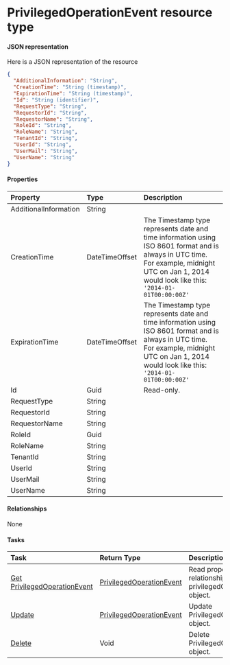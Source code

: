 # PrivilegedOperationEvent resource type



#### JSON representation

Here is a JSON representation of the resource

<!-- {
  "blockType": "resource",
  "optionalProperties": [

  ],
  "@odata.type": "microsoft.graph.PrivilegedOperationEvent"
}-->

```json
{
  "AdditionalInformation": "String",
  "CreationTime": "String (timestamp)",
  "ExpirationTime": "String (timestamp)",
  "Id": "String (identifier)",
  "RequestType": "String",
  "RequestorId": "String",
  "RequestorName": "String",
  "RoleId": "String",
  "RoleName": "String",
  "TenantId": "String",
  "UserId": "String",
  "UserMail": "String",
  "UserName": "String"
}

```
#### Properties
| Property	   | Type	|Description|
|:---------------|:--------|:----------|
|AdditionalInformation|String||
|CreationTime|DateTimeOffset|The Timestamp type represents date and time information using ISO 8601 format and is always in UTC time. For example, midnight UTC on Jan 1, 2014 would look like this: `'2014-01-01T00:00:00Z'`|
|ExpirationTime|DateTimeOffset|The Timestamp type represents date and time information using ISO 8601 format and is always in UTC time. For example, midnight UTC on Jan 1, 2014 would look like this: `'2014-01-01T00:00:00Z'`|
|Id|Guid| Read-only.|
|RequestType|String||
|RequestorId|String||
|RequestorName|String||
|RoleId|Guid||
|RoleName|String||
|TenantId|String||
|UserId|String||
|UserMail|String||
|UserName|String||

#### Relationships
None


#### Tasks

| Task		   | Return Type	|Description|
|:---------------|:--------|:----------|
|[Get PrivilegedOperationEvent](../api/privilegedoperationevent_get.md) | [PrivilegedOperationEvent](privilegedoperationevent.md) |Read properties and relationships of privilegedOperationEvent object.|
|[Update](../api/privilegedoperationevent_update.md) | [PrivilegedOperationEvent](privilegedoperationevent.md)	|Update PrivilegedOperationEvent object. |
|[Delete](../api/privilegedoperationevent_delete.md) | Void	|Delete PrivilegedOperationEvent object. |
